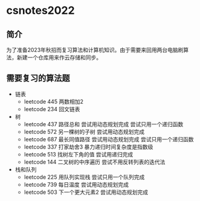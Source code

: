 # csnotes2022

## 简介

为了准备2023年秋招而复习算法和计算机知识。由于需要来回用两台电脑刷算法，新建一个仓库用来作云存储和同步。

## 需要复习的算法题

- 链表
  - leetcode 445 两数相加2
  - leetcode 234 回文链表
- 树
  - leetcode 437 路径总和 尝试用动态规划完成 尝试只用一个递归函数
  - leetcode 572 另一棵树的子树 尝试用动态规划完成
  - leetcode 687 最长同值路径 尝试用动态规划完成 尝试只用一个递归函数
  - leetcode 337 打家劫舍3 暴力递归时间复杂度是指数级
  - leetcode 513 找树左下角的值 尝试用递归完成
  - leetcode 144 二叉树的中序遍历 尝试不用反转列表的迭代法
- 栈和队列
  - leetcode 225 用队列实现栈 尝试只用一个队列完成
  - leetcode 739 每日温度 尝试用动态规划完成
  - leetcode 503 下一个更大元素2 尝试用动态规划完成

